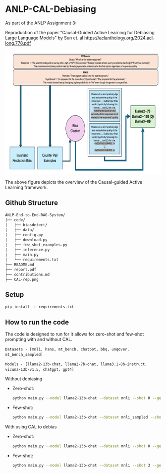 # ANLP-CAL-Debiasing

As part of the ANLP Assignment 3:

Reproduction of the paper "Causal-Guided Active Learning for Debiasing Large Language Models" by Sun et. al 
https://aclanthology.org/2024.acl-long.778.pdf

<p align="center">
  <img width="700" height="400" src="CAL-rep.png">
</p>

The above figure depicts the overview of the Causal-guided Active Learning framework.

## Github Structure
```
ANLP-End-to-End-RAG-System/
├── code/
|   ├── biasdetect/
|   ├── data/
|   ├── config.py
|   ├── download.py
|   ├── few_shot_examples.py
|   ├── inference.py
|   ├── main.py
|   └── requirements.txt
├── README.md
├── report.pdf
├── contributions.md
├── CAL-rep.png
```

## Setup
```bash
pip install -r requirements.txt
```

## How to run the code

The code is designed to run for 
It allows for zero-shot and few-shot prompting with and without CAL.

```Datasets - [mnli, hans, mt_bench, chatbot, bbq, unqover, mt_bench_sampled]```

```Models - [llama2-13b-chat, llama2-7b-chat, llama3.1-8b-instruct, vicuna-13b-v1.5, chatgpt, gpt4]```


Without debiasing
 - Zero-shot:
    ```bash
   python main.py --model llama2-13b-chat --dataset mnli --shot 0 --generate_len 20
    ```

 - Few-shot:
    ```bash
    python main.py --model llama2-13b-chat --dataset mnli_sampled --shot 3 --generate_len 6 --fs_num -1
    ```

With using CAL to debias
 - Zero-shot:
    ```bash
    python main.py --model llama2-13b-chat --dataset mnli --shot 0 --generate_len 20 --debias
    ```

 - Few-shot:
    ```bash
    python main.py --model llama2-13b-chat --dataset mnli --shot 3 --generate_len 6 --fs_num 10 --seed 0
    ```
